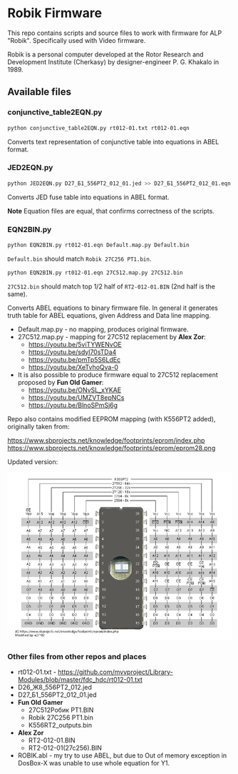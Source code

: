 # Robik Firmware

This repo contains scripts and source files to work with firmware for ALP "Robik". Specifically used with Video firmware.

Robik is a personal computer developed at the Rotor Research and Development Institute (Cherkasy) by designer-engineer P. G. Khakalo in 1989.

## Available files

### conjunctive_table2EQN.py

```bash
python conjunctive_table2EQN.py rt012-01.txt rt012-01.eqn
```

Converts text representation of conjunctive table into equations in ABEL format.

### JED2EQN.py

```bash
python JED2EQN.py D27_Б1_556РТ2_012_01.jed >> D27_Б1_556РТ2_012_01.eqn
```

Converts JED fuse table into equations in ABEL format.

**Note**
Equation files are equal, that confirms correctness of the scripts.

### EQN2BIN.py

```bash
python EQN2BIN.py rt012-01.eqn Default.map.py Default.bin
```

`Default.bin` should match `Robik 27C256 РТ1.bin`.

```bash
python EQN2BIN.py rt012-01.eqn 27C512.map.py 27C512.bin
```

`27C512.bin` should match top 1/2 half of `RT2-012-01.BIN` (2nd half is the same).

Converts ABEL equations to binary firmware file. In general it generates truth table for ABEL equations, given Address and Data line mapping.

* Default.map.py - no mapping, produces original firmware.
* 27C512.map.py - mapping for 27C512 replacement by **Alex Zor**:
    * https://youtu.be/5viTYWENvOE
    * https://youtu.be/sdyl70sTDa4
    * https://youtu.be/pmTp5S6LdEc
    * https://youtu.be/XeTvhoQva-0
* It is also possible to produce firmware equal to 27C512 replacement proposed by **Fun Old Gamer**:
    * https://youtu.be/ONvSL_xYKAE
    * https://youtu.be/UMZVT8epNCs
    * https://youtu.be/BlnoSPmSj6g

Repo also contains modified EEPROM mapping (with К556РТ2 added), originally taken from:

https://www.sbprojects.net/knowledge/footprints/eprom/index.php
https://www.sbprojects.net/knowledge/footprints/eprom/eprom28.png

Updated version:

![EEPROM Pin Mapping](<EEPROM pin mapping.png>)

### Other files from other repos and places

* rt012-01.txt - <https://github.com/mvvproject/Library-Modules/blob/master/fdc_hdc/rt012-01.txt>
* D26_Ж8_556РТ2_012.jed
* D27_Б1_556РТ2_012_01.jed
* **Fun Old Gamer**
  * 27C512Робик РТ1.BIN
  * Robik 27C256 РТ1.bin
  * K556RT2_outputs.bin
* **Alex Zor**
  * RT2-012-01.BIN
  * RT2-012-01(27c256).BIN
* ROBIK.abl - my try to use ABEL, but due to Out of memory exception in DosBox-X was unable to use whole equation for Y1.
